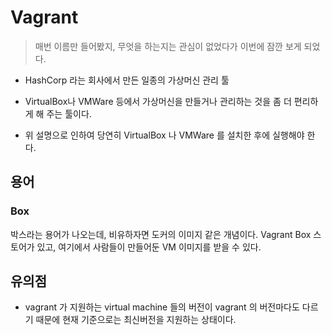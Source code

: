 # Vagrant

> 매번 이름만 들어봤지, 무엇을 하는지는 관심이 없었다가 이번에 잠깐 보게 되었다.

- HashCorp 라는 회사에서 만든 일종의 가상머신 관리 툴
- VirtualBox나 VMWare 등에서 가상머신을 만들거나 관리하는 것을 좀 더 편리하게 해 주는 툴이다.

- 위 설명으로 인하여 당연히 VirtualBox 나 VMWare 를 설치한 후에 실행해야 한다.



## 용어

### Box

박스라는 용어가 나오는데, 비유하자면 도커의 이미지 같은 개념이다. Vagrant Box 스토어가 있고, 여기에서 사람들이 만들어둔 VM 이미지를 받을 수 있다. 



## 유의점

- vagrant 가 지원하는 virtual machine 들의 버전이 vagrant 의 버전마다도 다르기 때문에 현재 기준으로는 최신버전을 지원하는 상태이다.